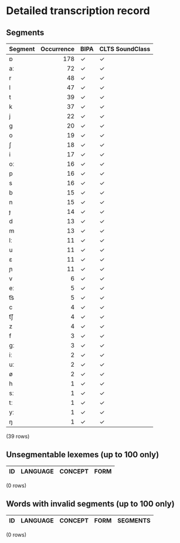 
# Detailed transcription record

## Segments

| Segment | Occurrence | BIPA | CLTS SoundClass |
|:----------|-------------:|:-------|:------------------|
| ɒ | 178 | ✓ | ✓ |
| aː | 72 | ✓ | ✓ |
| r | 48 | ✓ | ✓ |
| l | 47 | ✓ | ✓ |
| t | 39 | ✓ | ✓ |
| k | 37 | ✓ | ✓ |
| j | 22 | ✓ | ✓ |
| ɡ | 20 | ✓ | ✓ |
| o | 19 | ✓ | ✓ |
| ʃ | 18 | ✓ | ✓ |
| i | 17 | ✓ | ✓ |
| oː | 16 | ✓ | ✓ |
| p | 16 | ✓ | ✓ |
| s | 16 | ✓ | ✓ |
| b | 15 | ✓ | ✓ |
| n | 15 | ✓ | ✓ |
| ɟ | 14 | ✓ | ✓ |
| d | 13 | ✓ | ✓ |
| m | 13 | ✓ | ✓ |
| lː | 11 | ✓ | ✓ |
| u | 11 | ✓ | ✓ |
| ɛ | 11 | ✓ | ✓ |
| ɲ | 11 | ✓ | ✓ |
| v | 6 | ✓ | ✓ |
| eː | 5 | ✓ | ✓ |
| t͡s | 5 | ✓ | ✓ |
| c | 4 | ✓ | ✓ |
| t͡ʃ | 4 | ✓ | ✓ |
| z | 4 | ✓ | ✓ |
| f | 3 | ✓ | ✓ |
| ɡː | 3 | ✓ | ✓ |
| iː | 2 | ✓ | ✓ |
| uː | 2 | ✓ | ✓ |
| ø | 2 | ✓ | ✓ |
| h | 1 | ✓ | ✓ |
| sː | 1 | ✓ | ✓ |
| tː | 1 | ✓ | ✓ |
| yː | 1 | ✓ | ✓ |
| ŋ | 1 | ✓ | ✓ |

(39 rows)



## Unsegmentable lexemes (up to 100 only)

| ID | LANGUAGE | CONCEPT | FORM |
|------|------------|-----------|--------|

(0 rows)



## Words with invalid segments (up to 100 only)

| ID | LANGUAGE | CONCEPT | FORM | SEGMENTS |
|------|------------|-----------|--------|------------|

(0 rows)


